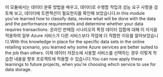 <span data-ttu-id="5932b-101">이 모듈에서는 데이터 분류 방법을 배우고, 데이터로 수행할 작업과 성능 요구 사항을 검토해 보고, 데이터에 트랜잭션이 필요한지를 확인해 보았습니다.</span><span class="sxs-lookup"><span data-stu-id="5932b-101">In this module you've learned how to classify data, review what will be done with the data and the performance requirements and determine whether your data requires transactions.</span></span> <span data-ttu-id="5932b-102">온라인 판매점 시나리오의 특정 데이터 집합에 대해 이 지식을 적용하여 일부 Azure 서비스가 다른 서비스보다 작업에 더 적합한 이유를 알아보았습니다.</span><span class="sxs-lookup"><span data-stu-id="5932b-102">With this knowledge in place for the specific data sets in the online retailing scenario, you learned why some Azure services are better suited to the job than others.</span></span> <span data-ttu-id="5932b-103">이제 데이터 저장소에 사용할 서비스를 선택하는 경우 이렇게 학습한 내용을 향후 프로젝트에 적용할 수 있습니다.</span><span class="sxs-lookup"><span data-stu-id="5932b-103">You can now apply these learnings to future projects, when you're choosing which service to use for data storage.</span></span>

